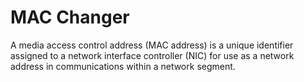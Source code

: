 # MAC Changer 
 
 A media access control address (MAC address) is a unique 
 identifier assigned to a network interface controller (NIC) 
 for use as a network address in communications within a 
 network segment.

